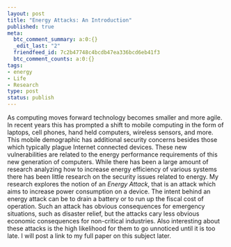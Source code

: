 ```yaml
--- 
layout: post
title: "Energy Attacks: An Introduction"
published: true
meta: 
  btc_comment_summary: a:0:{}
  _edit_last: "2"
  friendfeed_id: 7c2b47748c4bcdb47ea336bcd6eb41f3
  btc_comment_counts: a:0:{}
tags: 
- energy
- Life
- Research
type: post
status: publish
---
```

As computing moves forward technology becomes smaller and more agile. In recent years this has prompted a shift to mobile computing in the form of laptops, cell phones, hand held computers, wireless sensors, and more. This mobile demographic has additional security concerns besides those which typically plague Internet connected devices. These new vulnerabilities are related to the energy performance requirements of this new generation of computers. While there has been a large amount of research analyzing how to increase energy efficiency of various systems there has been little research on the security issues related to energy. My research explores the notion of an _Energy Attack_, that is an attack which aims to increase power consumption on a device. The intent behind an energy attack can be to drain a battery or to run up the fiscal cost of operation. Such an attack has obvious consequences for emergency situations, such as disaster relief, but the attacks cary less obvious economic consequences for non-critical industries. Also interesting about these attacks is the high likelihood for them to go unnoticed until it is too late. I will post a link to my full paper on this subject later. 
